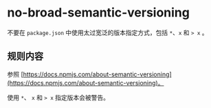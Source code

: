 # no-broad-semantic-versioning

不要在 `package.json` 中使用太过宽泛的版本指定方式，包括 `*`、`x` 和 `> x` 。

## 规则内容

参照 [https://docs.npmjs.com/about-semantic-versioning](https://docs.npmjs.com/about-semantic-versioning)。

使用 `*`、 `x` 和 `> x` 指定版本会被警告。
